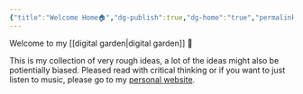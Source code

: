 ```yaml
---
{"title":"Welcome Home🏠","dg-publish":true,"dg-home":"true","permalink":"/hi-this-is-yqxp/","tags":["gardenEntry"],"dgPassFrontmatter":true}
---
```




Welcome to my [[digital garden\|digital garden]] 🌱

This is my collection of very rough ideas, a lot of the ideas might also be potientially biased. Pleased read with critical thinking or if you want to just listen to music, please go to my [personal website](https://yqxp.wordpress.com). 
